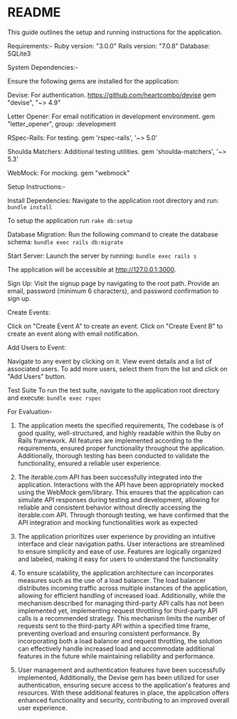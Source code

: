 # README

This guide outlines the setup and running instructions for the application.

Requirements:-
Ruby version: "3.0.0"
Rails version: "7.0.8"
Database: SQLite3

System Dependencies:-

Ensure the following gems are installed for the application:

Devise: For authentication. https://github.com/heartcombo/devise
gem "devise", "~> 4.9"

Letter Opener: For email notification in development environment.
gem "letter_opener", group: :development

RSpec-Rails: For testing.
gem 'rspec-rails', '~> 5.0'

Shoulda Matchers: Additional testing utilities.
gem 'shoulda-matchers', '~> 5.3'

WebMock: For mocking.
gem "webmock"


Setup Instructions:-

Install Dependencies: Navigate to the application root directory and run:
`bundle install`

To setup the application run `rake db:setup`

Database Migration: Run the following command to create the database schema:
`bundle exec rails db:migrate`

Start Server: Launch the server by running:
`bundle exec rails s`

The application will be accessible at http://127.0.0.1:3000.

Sign Up: Visit the signup page by navigating to the root path. Provide an email, password (minimum 6 characters), and password confirmation to sign up.

Create Events:

Click on "Create Event A" to create an event.
Click on "Create Event B" to create an event along with email notification.

Add Users to Event:

Navigate to any event by clicking on it.
View event details and a list of associated users.
To add more users, select them from the list and click on "Add Users" button.


Test Suite
To run the test suite, navigate to the application root directory and execute:
`bundle exec rspec`



For Evaluation- 

  1. The application meets the specified requirements, The codebase is of good quality, well-structured, and highly readable within the Ruby on Rails framework. All features are implemented according to the requirements, ensured proper functionality throughout the application. Additionally, thorough testing has been conducted to validate the functionality, ensured a reliable user experience.

  2. The iterable.com API has been successfully integrated into the application. Interactions with the API have been appropriately mocked using the WebMock gem/library. This ensures that the application can simulate API responses during testing and development, allowing for reliable and consistent behavior without directly accessing the iterable.com API. Through thorough testing, we have confirmed that the API integration and mocking functionalities work as expected
  
  3. The application prioritizes user experience by providing an intuitive interface and clear navigation paths. User interactions are streamlined to ensure simplicity and ease of use. Features are logically organized and labeled, making it easy for users to understand the functionality

  4. To ensure scalability, the application architecture can incorporates measures such as the use of a load balancer. The load balancer distributes incoming traffic across multiple instances of the application, allowing for efficient handling of increased load. Additionally, while the mechanism described for managing third-party API calls has not been implemented yet, implementing request throttling for third-party API calls is a recommended strategy. This mechanism limits the number of requests sent to the third-party API within a specified time frame, preventing overload and ensuring consistent performance. By incorporating both a load balancer and request throttling, the solution can effectively handle increased load and accommodate additional features in the future while maintaining reliability and performance.

  5. User management and authentication features have been successfully implemented, Additionally, the Devise gem has been utilized for user authentication, ensuring secure access to the application's features and resources. With these additional features in place, the application offers enhanced functionality and security, contributing to an improved overall user experience. 